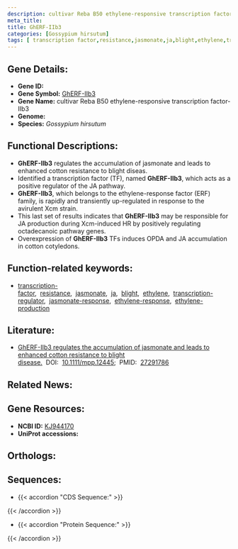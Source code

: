 ```yaml
---
description: cultivar Reba B50 ethylene-responsive transcription factor-IIb3 ; Gossypium hirsutum
meta_title:
title: GhERF-IIb3
categories: [Gossypium hirsutum]
tags: [ transcription factor,resistance,jasmonate,ja,blight,ethylene,transcription regulator,jasmonate response,ethylene response,ethylene production ]
---
```


## Gene Details:
- **Gene ID:** []()
- **Gene Symbol:** <u>GhERF-IIb3</u>
- **Gene Name:** cultivar Reba B50 ethylene-responsive transcription factor-IIb3
- **Genome:** []()
- **Species:** *Gossypium hirsutum*

## Functional Descriptions:
   - **GhERF-IIb3** regulates the accumulation of jasmonate and leads to enhanced cotton resistance to blight diseas.
   - Identified a transcription factor (TF), named **GhERF-IIb3**, which acts as a positive regulator of the JA pathway.
   - **GhERF-IIb3**, which belongs to the ethylene-response factor (ERF) family, is rapidly and transiently up-regulated in response to the avirulent Xcm strain.
   - This last set of results indicates that **GhERF-IIb3** may be responsible for JA production during Xcm-induced HR by positively regulating octadecanoic pathway genes.
   - Overexpression of **GhERF-IIb3** TFs induces OPDA and JA accumulation in cotton cotyledons.

## Function-related keywords:
   - [transcription-factor](/tags/transcription-factor/),&nbsp;&nbsp;[resistance](/tags/resistance/),&nbsp;&nbsp;[jasmonate](/tags/jasmonate/),&nbsp;&nbsp;[ja](/tags/ja/),&nbsp;&nbsp;[blight](/tags/blight/),&nbsp;&nbsp;[ethylene](/tags/ethylene/),&nbsp;&nbsp;[transcription-regulator](/tags/transcription-regulator/),&nbsp;&nbsp;[jasmonate-response](/tags/jasmonate-response/),&nbsp;&nbsp;[ethylene-response](/tags/ethylene-response/),&nbsp;&nbsp;[ethylene-production](/tags/ethylene-production/)

## Literature:
   - [GhERF-IIb3 regulates the accumulation of jasmonate and leads to enhanced cotton resistance to blight disease.](https://doi.org/10.1111/mpp.12445)&nbsp;&nbsp;DOI:&nbsp;&nbsp;[10.1111/mpp.12445](https://doi.org/10.1111/mpp.12445);&nbsp;&nbsp;PMID:&nbsp;&nbsp;[27291786](https://pubmed.ncbi.nlm.nih.gov/27291786/)

## Related News:

## Gene Resources:
- **NCBI ID:**  [KJ944170](https://www.ncbi.nlm.nih.gov/gene/?term=KJ944170)
- **UniProt accessions:**  [](https://www.uniprot.org/uniprotkb//entry)

## Orthologs:

## Sequences:
- {{< accordion "CDS Sequence:" >}}

{{< /accordion >}}
- {{< accordion "Protein Sequence:" >}}

{{< /accordion >}}
